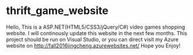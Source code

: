 # thrift_game_website
Hello, This is a ASP.NET(HTML5/CSS3/jQuery/C#) video games shopping website.
I will continously update this website in the next few months.
This project should be run on Visual Studio, or you can direct visit my Azure website on http://fall2016jingcheng.azurewebsites.net/ 
Hope you Enjoy!
